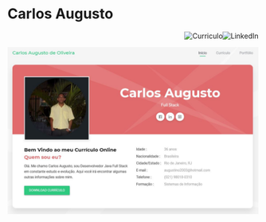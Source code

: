 # Carlos Augusto

<a href="https://www.linkedin.com/in/carlos-augusto-47a1764a/">
<img align="right" alt="LinkedIn" title="LinkedIn" target="_blank" src="https://img.shields.io/badge/-LinkedIn%20-blue"/>
</a>

<a href="http://oraculocs.github.io/">
<img align="right" alt="Curriculo" title="Curriculo" target="_blank" src="https://img.shields.io/badge/-Meu%20Curriculo%20Vitae%20-red"/>
</a>

<br>

<p align="center">
  <img src="https://github.com/oraculocs/assets/blob/master/cv/home.JPG" />


